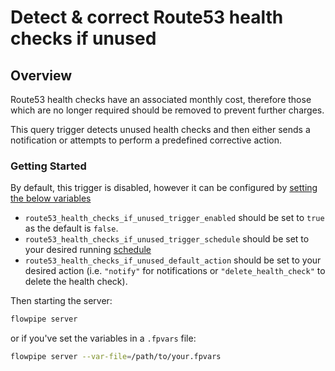 # Detect & correct Route53 health checks if unused

## Overview

Route53 health checks have an associated monthly cost, therefore those which are no longer required should be removed to prevent further charges.

This query trigger detects unused health checks and then either sends a notification or attempts to perform a predefined corrective action.

### Getting Started

By default, this trigger is disabled, however it can be configured by [setting the below variables](https://flowpipe.io/docs/build/mod-variables#passing-input-variables)
- `route53_health_checks_if_unused_trigger_enabled` should be set to `true` as the default is `false`.
- `route53_health_checks_if_unused_trigger_schedule` should be set to your desired running [schedule](https://flowpipe.io/docs/flowpipe-hcl/trigger/schedule#more-examples)
- `route53_health_checks_if_unused_default_action` should be set to your desired action (i.e. `"notify"` for notifications or `"delete_health_check"` to delete the health check).

Then starting the server:
```sh
flowpipe server
```

or if you've set the variables in a `.fpvars` file:
```sh
flowpipe server --var-file=/path/to/your.fpvars
```